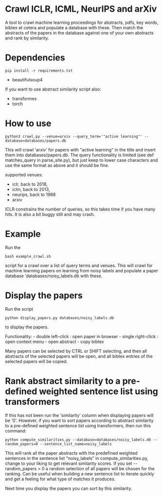 # Crawl ICLR, ICML, NeurIPS and arXiv
A tool to crawl machine learning proceedings for abstracts, pdfs, key words, bibtex et cetera and populate a database with these. Then match the abstracts of the papers in the database against one of your own abstracts and rank by similarity.

# Dependencies

    pip install -r requirements.txt

- beautifulsoup4

If you want to use abstract similarity script also:

- transformes
- torch



# How to use

    python3 crawl.py --venue=arxiv --query_term='"active learning"' --database=databases/papers.db

This will crawl 'arxiv' for papers with "active learning" in the title and insert them into databases/papers.db. The query functionality is limited (see def matches_query in parse_site.py), but just keep to lower case characters and use the same format as above and it should be fine. 

supported venues: 
- iclr, back to 2018,
- iclm, back to 2013,
- neurips, back to 1988
- arxiv

ICLR constrains the number of queries, so this takes time if you have many hits. It is also a bit buggy still and may crash.

# Example

Run the

    bash example_crawl.sh

script for a crawl over a list of query terms and venues. This will crawl for machine learning papers on learning from noisy labels and populate a paper database 'databases/noisy_labels.db with these.

# Display the papers
Run the script

    python display_papers.py databases/noisy_labels.db

to display the papers.

Functionality:
    - double left-click : open paper in browser
    - single right-click : open context menu
        - open abstract
        - copy bibtex

Many papers can be selected by CTRL or SHIFT selecting, and then all abstracts of the selected papers will be open, and all bibtex entries of the selected papers will be copied.

# Rank abstract similarity to a pre-defined weighted sentence list using transformers
If this has not been run the 'similarity' column when displaying papers will be '0'. However, if you want to sort papers according to abstract similarity to a pre-defined weighted sentence list using transformers, then run this command:

    python compute_similarities.py --database=databases/noisy_labels.db --random_papers=0 --sentence_list_name=noisy_labels

This will rank all the paper abstracts with the predefined weighted sentences in the sentence list "noisy_labels" in compute_similarities.py, change to your liking to get relevant similarity scores. If you set --random_papers > 0 a random selection of all papers will be chosen for the ranking. Can be useful when building a new sentence list to iterate quickly and get a feeling for what type of matches it produces.

Next time you display the papers you can sort by this similarity.

